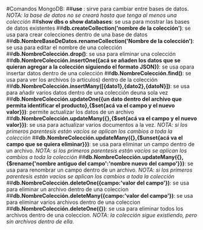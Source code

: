 #Comandos MongoDB:
##**use <nombre de la base de datos>**: sirve para cambiar entre bases de datos. _NOTA: la base de datos no se creará hasta que tenga al menos una colección_
##**show dbs o show databases**: se usa para mostrar las bases de datos existentes
##**db.createCollection('nombre de la colección')**: se usa para crear colecciones dentro de una base de datos
##**db.NombreBaseDeDatos.renameCollection('Nombre de la colección')**: se usa para editar el nombre de una colección
##**db.NombreColección.drop()**: se usa para eliminar una colección
##**db.NombreColección.insertOne({acá se añaden los datos que se quieran agregar a la colección siguiendo el formato JSON})**: se usa opara insertar datos dentro de una colección
##**db.NombreColección.find()**: se usa para ver los archivos (o articulos) dentro de la colección
##**db.NombreColección.insertMany([{dato1},{dato2},{datoN}])**: se usa para añadir varios datos dentro de una colección deuna sola vez
##**db.NombreColección.updateOne({un dato dentro del archivo que permita identificar el producto},{$set{acá va el campo y el nuevo valor}})**: permite actualizar los datos de un archivo
##**db.NombreColección.updateMany({},{$set{acá va el campo y el nuevo valor}})**: se usa para actualizar varios documentos a la vez. _NOTA: si los primeros parentesis están vacíos se aplican los cambios a toda la colección_
##**db.NombreColección.updateMany({},{$unset{acá va el campo que se quiera eliminar}})**: se usa para eliminar un campo dentro de un archivo.  _NOTA: si los primeros parentesis están vacíos se aplican los cambios a toda la colección_
##**db.NombreColección.updateMany({},{$rename{'nombre antiguo del campo':'nombre nuevo del campo'}})**: se usa para renombrar un campo dentro de un archivo.  _NOTA: si los primeros parentesis están vacíos se aplican los cambios a toda la colección_
##**db.NombreColección.deleteOne({campo:'valor del campo'})**: se usa para eliminar un archivo dentro de una coleccion
##**db.NombreColección.deleteMany({campo:'valor del campo'})**: se usa para eliminar varios archivos dentro de una coleccion
##**db.NombreColección.deleteOne({})**: se usa para eliminar todos los archivos dentro de una coleccion. _NOTA: la colección sigue existiendo, pero sin archivos dentro de ella._
